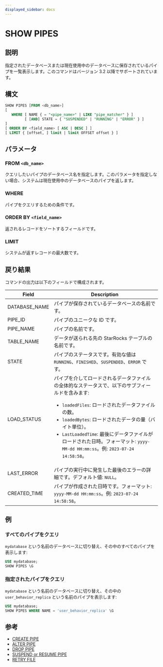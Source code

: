```yaml
---
displayed_sidebar: docs
---
```


# SHOW PIPES

## 説明

指定されたデータベースまたは現在使用中のデータベースに保存されているパイプを一覧表示します。このコマンドはバージョン 3.2 以降でサポートされています。

## 構文

```SQL
SHOW PIPES [FROM <db_name>]
[
   WHERE [ NAME { = "<pipe_name>" | LIKE "pipe_matcher" } ]
         [ [AND] STATE = { "SUSPENDED" | "RUNNING" | "ERROR" } ]
]
[ ORDER BY <field_name> [ ASC | DESC ] ]
[ LIMIT { [offset, ] limit | limit OFFSET offset } ]
```

## パラメータ

### FROM `<db_name>`

クエリしたいパイプのデータベース名を指定します。このパラメータを指定しない場合、システムは現在使用中のデータベースのパイプを返します。

### WHERE

パイプをクエリするための条件です。

### ORDER BY `<field_name>`

返されるレコードをソートするフィールドです。

### LIMIT

システムが返すレコードの最大数です。

## 戻り結果

コマンドの出力は以下のフィールドで構成されます。

| **Field**     | **Description**                                              |
| ------------- | ------------------------------------------------------------ |
| DATABASE_NAME | パイプが保存されているデータベースの名前です。               |
| PIPE_ID       | パイプのユニークな ID です。                                 |
| PIPE_NAME     | パイプの名前です。                                           |
| TABLE_NAME    | データが送られる先の StarRocks テーブルの名前です。           |
| STATE         | パイプのステータスです。有効な値は `RUNNING`、`FINISHED`、`SUSPENDED`、`ERROR` です。 |
| LOAD_STATUS   | パイプを介してロードされるデータファイルの全体的なステータスで、以下のサブフィールドを含みます:<ul><li>`loadedFiles`: ロードされたデータファイルの数。</li><li>`loadedBytes`: ロードされたデータの量（バイト単位）。</li><li>`LastLoadedTime`: 最後にデータファイルがロードされた日時。フォーマット: `yyyy-MM-dd HH:mm:ss`。例: `2023-07-24 14:58:58`。</li></ul> |
| LAST_ERROR    | パイプの実行中に発生した最後のエラーの詳細です。デフォルト値: `NULL`。 |
| CREATED_TIME  | パイプが作成された日時です。フォーマット: `yyyy-MM-dd HH:mm:ss`。例: `2023-07-24 14:58:58`。 |

## 例

### すべてのパイプをクエリ

`mydatabase` という名前のデータベースに切り替え、その中のすべてのパイプを表示します:

```SQL
USE mydatabase;
SHOW PIPES \G
```

### 指定されたパイプをクエリ

`mydatabase` という名前のデータベースに切り替え、その中の `user_behavior_replica` という名前のパイプを表示します:

```SQL
USE mydatabase;
SHOW PIPES WHERE NAME = 'user_behavior_replica' \G
```

## 参考

- [CREATE PIPE](CREATE_PIPE.md)
- [ALTER PIPE](ALTER_PIPE.md)
- [DROP PIPE](DROP_PIPE.md)
- [SUSPEND or RESUME PIPE](SUSPEND_or_RESUME_PIPE.md)
- [RETRY FILE](RETRY_FILE.md)